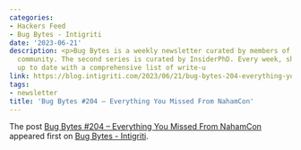 ```yaml
---
categories:
- Hackers Feed
- Bug Bytes - Intigriti
date: '2023-06-21'
description: <p>Bug Bytes is a weekly newsletter curated by members of the bug bounty
  community. The second series is curated by InsiderPhD. Every week, she keeps us
  up to date with a comprehensive list of write-u
link: https://blog.intigriti.com/2023/06/21/bug-bytes-204-everything-you-missed-from-nahamcon/
tags:
- newsletter
title: 'Bug Bytes #204 – Everything You Missed From NahamCon'
---
```


The post <a href='https://blog.intigriti.com/2023/06/21/bug-bytes-204-everything-you-missed-from-nahamcon/' target='_blank'>Bug Bytes #204 – Everything You Missed From NahamCon</a> appeared first on <a href='https://blog.intigriti.com/category/bugbytes/' target='_blank'>Bug Bytes - Intigriti</a>.
